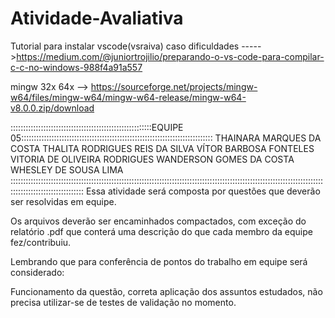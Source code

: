 # Atividade-Avaliativa
Tutorial para instalar vscode(vsraiva) caso dificuldades 
----->https://medium.com/@juniortrojilio/preparando-o-vs-code-para-compilar-c-c-no-windows-988f4a91a557

mingw 32x 64x --> https://sourceforge.net/projects/mingw-w64/files/mingw-w64/mingw-w64-release/mingw-w64-v8.0.0.zip/download


::::::::::::::::::::::::::::::::::::::::::::::::::::::::EQUIPE 05::::::::::::::::::::::::::::::::::::::::::::::::::::::::::::::::::::::::::::
                                THAINARA MARQUES DA COSTA
                              THALITA RODRIGUES REIS DA SILVA
                                   VÍTOR BARBOSA FONTELES
                              VITORIA DE OLIVEIRA RODRIGUES
                             WANDERSON GOMES DA COSTA
                                WHESLEY DE SOUSA LIMA
:::::::::::::::::::::::::::::::::::::::::::::::::::::::::::::::::::::::::::::::::::::::::::::::::::::::::::::::::::::::::::::::::::::::::::::::::::::::::
Essa atividade será composta por questões que deverão ser resolvidas em equipe.

Os arquivos deverão ser encaminhados compactados, com exceção do relatório .pdf que conterá uma descrição do que cada membro da equipe fez/contribuiu.

Lembrando que para conferência de pontos do trabalho em equipe será considerado:

Funcionamento da questão, correta aplicação dos assuntos estudados, não precisa utilizar-se de testes de validação no momento.
